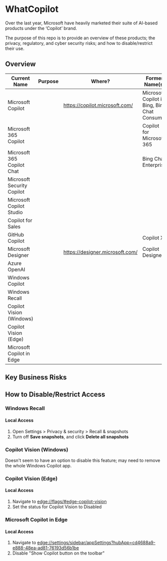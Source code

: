 # WhatCopilot

Over the last year, Microsoft have heavily marketed their suite of AI-based products under the ‘Copilot’ brand.

The purpose of this repo is to provide an overview of these products; the privacy, regulatory, and cyber security risks; and how to disable/restrict their use.

## Overview

| Current Name               | Purpose | Where?                          | Former Name(s)                                |
|----------------------------|---------|---------------------------------|-----------------------------------------------|
| Microsoft Copilot          |         | https://copilot.microsoft.com/  | Microsoft Copilot in Bing, Bing Chat Consumer |
| Microsoft 365 Copilot      |         |                                 | Copilot for Microsoft 365                     |
| Microsoft 365 Copilot Chat |         |                                 | Bing Chat Enterprise                          |
| Microsoft Security Copilot |         |                                 |                                               |
| Microsoft Copilot Studio   |         |                                 |                                               |
| Copilot for Sales          |         |                                 |                                               |
| GitHub Copilot             |         |                                 | Copilot X                                     |
| Microsoft Designer         |         | https://designer.microsoft.com/ | Copilot Designer                              |
| Azure OpenAI               |         |                                 |                                               |
| Windows Copilot            |         |                                 |                                               |
| Windows Recall             |         |                                 |                                               |
| Copilot Vision (Windows)   |         |                                 |                                               |
| Copilot Vision (Edge)      |         |                                 |                                               |
| Microsoft Copilot in Edge  |         |                                 |                                               |


## Key Business Risks

## How to Disable/Restrict Access

### Windows Recall

#### Local Access

1. Open Settings > Privacy & security > Recall & snapshots
1. Turn off **Save snapshots**, and click **Delete all snapshots**

### Copilot Vision (Windows)

Doesn't seem to have an option to disable this feature; may need to remove the whole Windows Copilot app.

### Copilot Vision (Edge)

#### Local Access

1. Navigate to [edge://flags/#edge-copilot-vision](edge://flags/#edge-copilot-vision)
1. Set the status for Copilot Vision to Disabled

### Microsoft Copilot in Edge

#### Local Access

1. Navigate to [edge://settings/sidebar/appSettings?hubApp=cd4688a9-e888-48ea-ad81-76193d56b1be](edge://settings/sidebar/appSettings?hubApp=cd4688a9-e888-48ea-ad81-76193d56b1be)
1. Disable "Show Copilot button on the toolbar"

